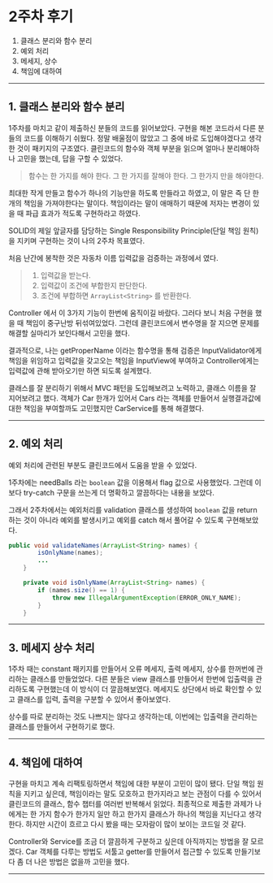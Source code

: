 # 2주차 후기

1. 클래스 분리와 함수 분리
2. 예외 처리
3. 메세지, 상수
4. 책임에 대하여

---

## 1. 클래스 분리와 함수 분리

1주차를 마치고 같이 제출하신 분들의 코드를 읽어보았다. 구현을 해본 코드라서 다른 분들의 코드를 이해하기 쉬웠다. 정말 배울점이 많았고 그 중에 바로 도입해야겠다고 생각한 것이 패키지의 구조였다. 클린코드의 함수와 객체 부분을 읽으며 얼마나 분리해야하나 고민을 했는데, 답을 구할 수 있었다.

> 함수는 한 가지를 해야 한다. 그 한 가지를 잘해야 한다. 그 한가지 만을 해야한다.

최대한 작게 만들고 함수가 하나의 기능만을 하도록 만들라고 하였고, 이 말은 즉 단 한개의 책임을 가져야한다는 말이다. 책임이라는 말이 애매하기 때문에 저자는 변경이 있을 때 파급 효과가 적도록 구현하라고 하였다.

SOLID의 제일 앞글자를 담당하는 Single Responsibility Principle(단일 책임 원칙) 을 지키며 구현하는 것이 나의 2주차 목표였다.

처음 난간에 봉착한 것은 자동차 이름 입력값을 검증하는 과정에서 였다. 

> 1. 입력값을 받는다.
> 2. 입력값이 조건에 부합한지 판단한다.
> 3. 조건에 부합하면 `ArrayList<String>` 를 반환한다.

Controller 에서 이 3가지 기능이 한번에 움직이길 바랐다. 그러다 보니 처음 구현을 했을 때 책임이 중구난방 뒤섞여있었다. 그런데 클린코드에서 변수명을 잘 지으면 문제를 해결할 실마리가 보인다해서 고민을 했다.

결과적으로, 나는 getProperName 이라는 함수명을 통해 검증은 InputValidator에게 책임을 위임하고 입력값을 갖고오는 책임을 InputView에 부여하고 Controller에게는 입력값에 관해 받아오기만 하면 되도록 설계했다.

클래스를 잘 분리하기 위해서 MVC 패턴을 도입해보려고 노력하고, 클래스 이름을 잘 지어보려고 했다. 객체가 Car 한개가 있어서 Cars 라는 객체를 만들어서 실행결과값에 대한 책임을 부여할까도 고민했지만 CarService를 통해 해결했다.

---

## 2. 예외 처리

예외 처리에 관련된 부분도 클린코드에서 도움을 받을 수 있었다.

1주차에는 needBalls 라는 `boolean` 값을 이용해서 flag 값으로 사용했었다. 그런데 이보다 try-catch 구문을 쓰는게 더 명확하고 깔끔하다는 내용을 보았다.

그래서 2주차에서는 예외처리를 validation 클래스를 생성하여 `boolean` 값을 return 하는 것이 아니라 예외를 발생시키고 예외를 catch 해서 풀어갈 수 있도록 구현해보았다.

```java
public void validateNames(ArrayList<String> names) {
		isOnlyName(names);
    	...
	}

	private void isOnlyName(ArrayList<String> names) {
		if (names.size() == 1) {
			throw new IllegalArgumentException(ERROR_ONLY_NAME);
		}
	}
```

---

## 3. 메세지 상수 처리

1주차 때는 constant 패키지를 만들어서 오류 메세지, 출력 메세지, 상수를 한꺼번에 관리하는 클래스를 만들었었다. 다른 분들은 view 클래스를 만들어서 한번에 입출력을 관리하도록 구현했는데 이 방식이 더 깔끔해보였다. 메세지도 상단에서 바로 확인할 수 있고 클래스를 입력, 출력을 구분할 수 있어서 좋아보였다.

상수를 따로 분리하는 것도 나쁘지는 않다고 생각하는데, 이번에는 입출력을 관리하는 클래스를 만들어서 구현하기로 했다.

----

## 4. 책임에 대하여

구현을 마치고 계속 리팩토링하면서 책임에 대한 부분이 고민이 많이 됐다. 단일 책임 원칙을 지키고 싶은데, 책임이라는 말도 모호하고 한가지라고 보는 관점이 다를 수 있어서 클린코드의 클래스, 함수 챕터를 여러번 반복해서 읽었다.  최종적으로 제출한 과제가 나에게는 한 가지 함수가 한가지 일만 하고 한가지 클래스가 하나의 책임을 지닌다고 생각한다. 하지만 시간이 흐르고 다시 봤을 때는 모자람이 많이 보이는 코드일 것 같다.

Controller와 Service를 조금 더 깔끔하게 구분하고 싶은데 아직까지는 방법을 잘 모르겠다. Car 객체를 다루는 방법도 서툴고 getter를 만들어서 접근할 수 있도록 만들기보다 좀 더 나은 방법은 없을까 고민을 했다.

---

